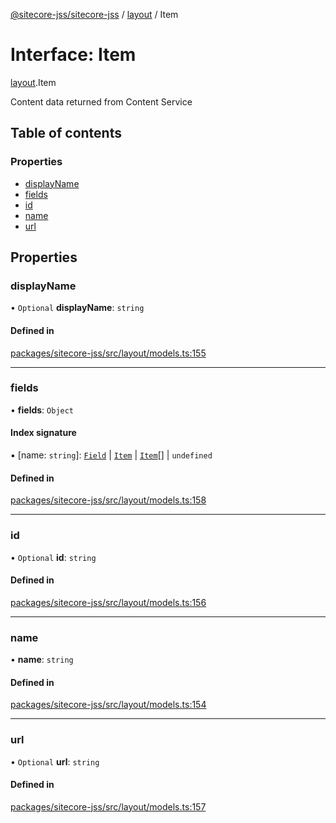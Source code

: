 [@sitecore-jss/sitecore-jss](../README.md) / [layout](../modules/layout.md) / Item

# Interface: Item

[layout](../modules/layout.md).Item

Content data returned from Content Service

## Table of contents

### Properties

- [displayName](layout.Item.md#displayname)
- [fields](layout.Item.md#fields)
- [id](layout.Item.md#id)
- [name](layout.Item.md#name)
- [url](layout.Item.md#url)

## Properties

### displayName

• `Optional` **displayName**: `string`

#### Defined in

[packages/sitecore-jss/src/layout/models.ts:155](https://github.com/Sitecore/jss/blob/a481db801/packages/sitecore-jss/src/layout/models.ts#L155)

___

### fields

• **fields**: `Object`

#### Index signature

▪ [name: `string`]: [`Field`](layout.Field.md) \| [`Item`](layout.Item.md) \| [`Item`](layout.Item.md)[] \| `undefined`

#### Defined in

[packages/sitecore-jss/src/layout/models.ts:158](https://github.com/Sitecore/jss/blob/a481db801/packages/sitecore-jss/src/layout/models.ts#L158)

___

### id

• `Optional` **id**: `string`

#### Defined in

[packages/sitecore-jss/src/layout/models.ts:156](https://github.com/Sitecore/jss/blob/a481db801/packages/sitecore-jss/src/layout/models.ts#L156)

___

### name

• **name**: `string`

#### Defined in

[packages/sitecore-jss/src/layout/models.ts:154](https://github.com/Sitecore/jss/blob/a481db801/packages/sitecore-jss/src/layout/models.ts#L154)

___

### url

• `Optional` **url**: `string`

#### Defined in

[packages/sitecore-jss/src/layout/models.ts:157](https://github.com/Sitecore/jss/blob/a481db801/packages/sitecore-jss/src/layout/models.ts#L157)
